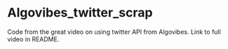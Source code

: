 # Algovibes_twitter_scrap
Code from the great video on using twitter API from Algovibes. Link to full video in README.
